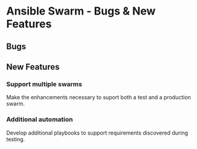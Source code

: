 # Ansible Swarm - Bugs & New Features

## Bugs

## New Features

### Support multiple swarms
Make the enhancements necessary to suport both a test and a production swarm.

### Additional automation
Develop additional playbooks to support requirements discovered during testing.
